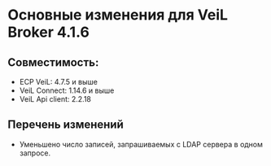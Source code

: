 # Основные изменения для VeiL Broker 4.1.6

## Совместимость:

- ECP VeiL: 4.7.5 и выше
- VeiL Connect: 1.14.6 и выше
- VeiL Api client: 2.2.18

## Перечень изменений

- Уменьшено число записей, запрашиваемых с LDAP сервера в одном запросе.
